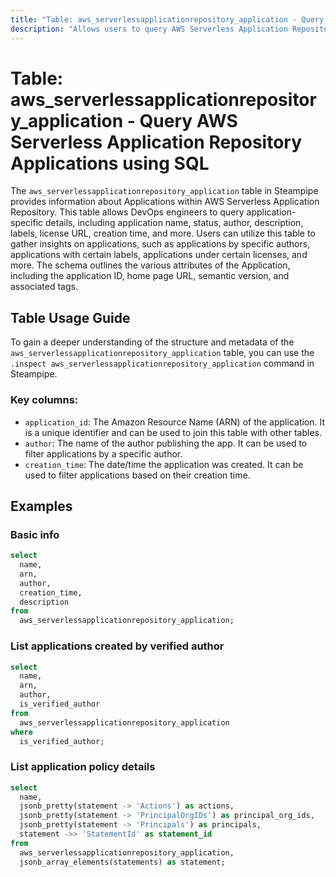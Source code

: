 ```yaml
---
title: "Table: aws_serverlessapplicationrepository_application - Query AWS Serverless Application Repository Applications using SQL"
description: "Allows users to query AWS Serverless Application Repository Applications to fetch details like application name, status, author, description, labels, license URL, creation time, and more."
---
```


# Table: aws_serverlessapplicationrepository_application - Query AWS Serverless Application Repository Applications using SQL

The `aws_serverlessapplicationrepository_application` table in Steampipe provides information about Applications within AWS Serverless Application Repository. This table allows DevOps engineers to query application-specific details, including application name, status, author, description, labels, license URL, creation time, and more. Users can utilize this table to gather insights on applications, such as applications by specific authors, applications with certain labels, applications under certain licenses, and more. The schema outlines the various attributes of the Application, including the application ID, home page URL, semantic version, and associated tags.

## Table Usage Guide

To gain a deeper understanding of the structure and metadata of the `aws_serverlessapplicationrepository_application` table, you can use the `.inspect aws_serverlessapplicationrepository_application` command in Steampipe.

### Key columns:

- `application_id`: The Amazon Resource Name (ARN) of the application. It is a unique identifier and can be used to join this table with other tables.
- `author`: The name of the author publishing the app. It can be used to filter applications by a specific author.
- `creation_time`: The date/time the application was created. It can be used to filter applications based on their creation time.

## Examples

### Basic info

```sql
select
  name,
  arn,
  author,
  creation_time,
  description
from
  aws_serverlessapplicationrepository_application;
```


### List applications created by verified author

```sql
select
  name,
  arn,
  author,
  is_verified_author
from
  aws_serverlessapplicationrepository_application
where
  is_verified_author;
```

### List application policy details

```sql
select
  name,
  jsonb_pretty(statement -> 'Actions') as actions,
  jsonb_pretty(statement -> 'PrincipalOrgIDs') as principal_org_ids,
  jsonb_pretty(statement -> 'Principals') as principals,
  statement ->> 'StatementId' as statement_id
from
  aws_serverlessapplicationrepository_application,
  jsonb_array_elements(statements) as statement;
```
